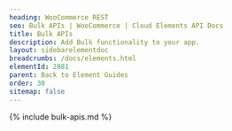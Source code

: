 ```yaml
---
heading: WooCommerce REST
seo: Bulk APIs | WooCommerce | Cloud Elements API Docs
title: Bulk APIs
description: Add Bulk functionality to your app.
layout: sidebarelementdoc
breadcrumbs: /docs/elements.html
elementId: 2881
parent: Back to Element Guides
order: 30
sitemap: false
---
```


{% include bulk-apis.md %}
